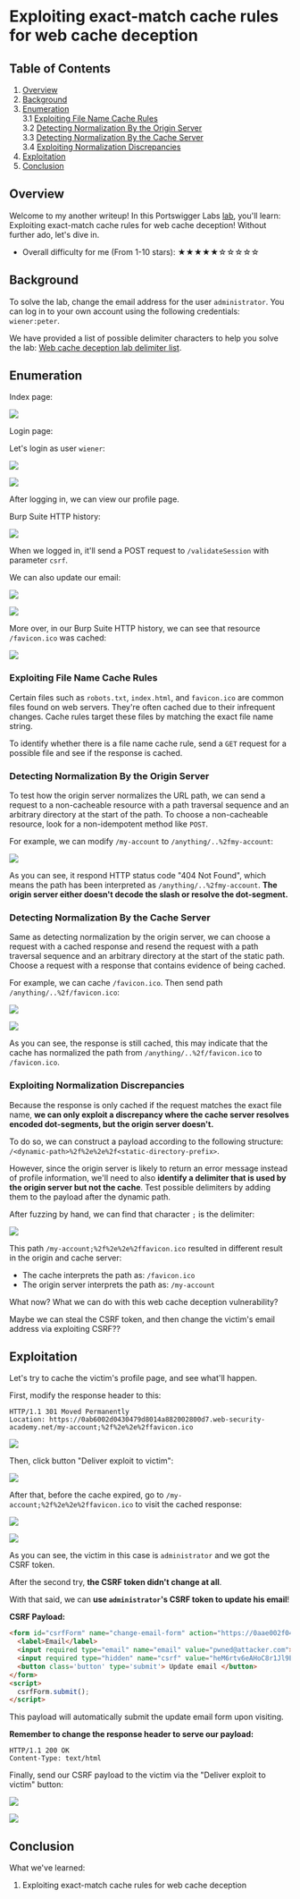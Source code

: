# Exploiting exact-match cache rules for web cache deception

## Table of Contents

  1. [Overview](#overview)  
  2. [Background](#background)  
  3. [Enumeration](#enumeration)  
    3.1 [Exploiting File Name Cache Rules](#exploiting-file-name-cache-rules)  
    3.2 [Detecting Normalization By the Origin Server](#detecting-normalization-by-the-origin-server)  
    3.3 [Detecting Normalization By the Cache Server](#detecting-normalization-by-the-cache-server)  
    3.4 [Exploiting Normalization Discrepancies](#exploiting-normalization-discrepancies)  
  4. [Exploitation](#exploitation)  
  5. [Conclusion](#conclusion)  

## Overview

Welcome to my another writeup! In this Portswigger Labs [lab](https://portswigger.net/web-security/web-cache-deception/lab-wcd-exploiting-exact-match-cache-rules), you'll learn: Exploiting exact-match cache rules for web cache deception! Without further ado, let's dive in.

- Overall difficulty for me (From 1-10 stars): ★★★★★☆☆☆☆☆

## Background

To solve the lab, change the email address for the user `administrator`. You can log in to your own account using the following credentials: `wiener:peter`.

We have provided a list of possible delimiter characters to help you solve the lab: [Web cache deception lab delimiter list](https://portswigger.net/web-security/web-cache-deception/wcd-lab-delimiter-list).

## Enumeration

Index page:

![](https://raw.githubusercontent.com/siunam321/CTF-Writeups/main/Portswigger-Labs/Web-Cache-Deception/WCD-5/images/Pasted%20image%2020240810192630.png)

Login page:

Let's login as user `wiener`:

![](https://raw.githubusercontent.com/siunam321/CTF-Writeups/main/Portswigger-Labs/Web-Cache-Deception/WCD-5/images/Pasted%20image%2020240810192650.png)

![](https://raw.githubusercontent.com/siunam321/CTF-Writeups/main/Portswigger-Labs/Web-Cache-Deception/WCD-5/images/Pasted%20image%2020240810192708.png)

After logging in, we can view our profile page.

Burp Suite HTTP history:

![](https://raw.githubusercontent.com/siunam321/CTF-Writeups/main/Portswigger-Labs/Web-Cache-Deception/WCD-5/images/Pasted%20image%2020240810192911.png)

When we logged in, it'll send a POST request to `/validateSession` with parameter `csrf`.

We can also update our email:

![](https://raw.githubusercontent.com/siunam321/CTF-Writeups/main/Portswigger-Labs/Web-Cache-Deception/WCD-5/images/Pasted%20image%2020240810192945.png)

![](https://raw.githubusercontent.com/siunam321/CTF-Writeups/main/Portswigger-Labs/Web-Cache-Deception/WCD-5/images/Pasted%20image%2020240810193019.png)

More over, in our Burp Suite HTTP history, we can see that resource `/favicon.ico` was cached:

![](https://raw.githubusercontent.com/siunam321/CTF-Writeups/main/Portswigger-Labs/Web-Cache-Deception/WCD-5/images/Pasted%20image%2020240810193438.png)

### Exploiting File Name Cache Rules

Certain files such as `robots.txt`, `index.html`, and `favicon.ico` are common files found on web servers. They're often cached due to their infrequent changes. Cache rules target these files by matching the exact file name string.

To identify whether there is a file name cache rule, send a `GET` request for a possible file and see if the response is cached.

### Detecting Normalization By the Origin Server

To test how the origin server normalizes the URL path, we can send a request to a non-cacheable resource with a path traversal sequence and an arbitrary directory at the start of the path. To choose a non-cacheable resource, look for a non-idempotent method like `POST`.

For example, we can modify `/my-account` to `/anything/..%2fmy-account`:

![](https://raw.githubusercontent.com/siunam321/CTF-Writeups/main/Portswigger-Labs/Web-Cache-Deception/WCD-5/images/Pasted%20image%2020240810193853.png)

As you can see, it respond HTTP status code "404 Not Found", which means the path has been interpreted as `/anything/..%2fmy-account`. **The origin server either doesn't decode the slash or resolve the dot-segment.**

### Detecting Normalization By the Cache Server

Same as detecting normalization by the origin server, we can choose a request with a cached response and resend the request with a path traversal sequence and an arbitrary directory at the start of the static path. Choose a request with a response that contains evidence of being cached.

For example, we can cache `/favicon.ico`. Then send path `/anything/..%2f/favicon.ico`:

![](https://raw.githubusercontent.com/siunam321/CTF-Writeups/main/Portswigger-Labs/Web-Cache-Deception/WCD-5/images/Pasted%20image%2020240810194128.png)

![](https://raw.githubusercontent.com/siunam321/CTF-Writeups/main/Portswigger-Labs/Web-Cache-Deception/WCD-5/images/Pasted%20image%2020240810194144.png)

As you can see, the response is still cached, this may indicate that the cache has normalized the path from `/anything/..%2f/favicon.ico` to `/favicon.ico`.

### Exploiting Normalization Discrepancies

Because the response is only cached if the request matches the exact file name, **we can only exploit a discrepancy where the cache server resolves encoded dot-segments, but the origin server doesn't.**

To do so, we can construct a payload according to the following structure: `/<dynamic-path>%2f%2e%2e%2f<static-directory-prefix>`.

However, since the origin server is likely to return an error message instead of profile information, we'll need to also **identify a delimiter that is used by the origin server but not the cache**. Test possible delimiters by adding them to the payload after the dynamic path.

After fuzzing by hand, we can find that character `;` is the delimiter:

![](https://raw.githubusercontent.com/siunam321/CTF-Writeups/main/Portswigger-Labs/Web-Cache-Deception/WCD-5/images/Pasted%20image%2020240810201835.png)

This path `/my-account;%2f%2e%2e%2ffavicon.ico` resulted in different result in the origin and cache server:

- The cache interprets the path as: `/favicon.ico`
- The origin server interprets the path as: `/my-account`

What now? What we can do with this web cache deception vulnerability?

Maybe we can steal the CSRF token, and then change the victim's email address via exploiting CSRF??

## Exploitation

Let's try to cache the victim's profile page, and see what'll happen.

First, modify the response header to this:

```http
HTTP/1.1 301 Moved Permanently
Location: https://0ab6002d0430479d8014a882002800d7.web-security-academy.net/my-account;%2f%2e%2e%2ffavicon.ico
```

![](https://raw.githubusercontent.com/siunam321/CTF-Writeups/main/Portswigger-Labs/Web-Cache-Deception/WCD-5/images/Pasted%20image%2020240810203653.png)

Then, click button "Deliver exploit to victim":

![](https://raw.githubusercontent.com/siunam321/CTF-Writeups/main/Portswigger-Labs/Web-Cache-Deception/WCD-5/images/Pasted%20image%2020240810203710.png)

After that, before the cache expired, go to `/my-account;%2f%2e%2e%2ffavicon.ico` to visit the cached response:

![](https://raw.githubusercontent.com/siunam321/CTF-Writeups/main/Portswigger-Labs/Web-Cache-Deception/WCD-5/images/Pasted%20image%2020240810203741.png)

![](https://raw.githubusercontent.com/siunam321/CTF-Writeups/main/Portswigger-Labs/Web-Cache-Deception/WCD-5/images/Pasted%20image%2020240810203753.png)

As you can see, the victim in this case is `administrator` and we got the CSRF token.

After the second try, **the CSRF token didn't change at all**.

With that said, we can **use `administrator`'s CSRF token to update his email**!

**CSRF Payload:**
```html
<form id="csrfForm" name="change-email-form" action="https://0aae002f0480e270c92ee04100ba0094.web-security-academy.net/my-account/change-email" method="POST">
  <label>Email</label>
  <input required type="email" name="email" value="pwned@attacker.com">
  <input required type="hidden" name="csrf" value="heM6rtv6eAHoC8r1Jl9EKMWjLBdRb2aq">
  <button class='button' type='submit'> Update email </button>
</form>
<script>
  csrfForm.submit();
</script>
```

This payload will automatically submit the update email form upon visiting.

**Remember to change the response header to serve our payload:**
```http
HTTP/1.1 200 OK
Content-Type: text/html
```

Finally, send our CSRF payload to the victim via the "Deliver exploit to victim" button:

![](https://raw.githubusercontent.com/siunam321/CTF-Writeups/main/Portswigger-Labs/Web-Cache-Deception/WCD-5/images/Pasted%20image%2020240815125346.png)

![](https://raw.githubusercontent.com/siunam321/CTF-Writeups/main/Portswigger-Labs/Web-Cache-Deception/WCD-5/images/Pasted%20image%2020240815125358.png)

## Conclusion

What we've learned:

1. Exploiting exact-match cache rules for web cache deception